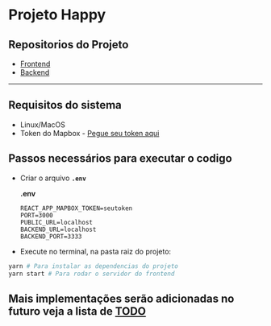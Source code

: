 # Projeto Happy

## Repositorios do Projeto

- [Frontend](https://github.com/gustavo8000br/happy/tree/dev)
- [Backend](https://github.com/gustavo8000br/backend-happy/tree/dev)

___

## Requisitos do sistema

- Linux/MacOS
- Token do Mapbox - [Pegue seu token aqui](https://account.mapbox.com/)

## Passos necessários para executar o codigo

- Criar o arquivo **``.env``**

  **.env**

    ```.env
    REACT_APP_MAPBOX_TOKEN=seutoken
    PORT=3000
    PUBLIC_URL=localhost
    BACKEND_URL=localhost
    BACKEND_PORT=3333
    ```

- Execute no terminal, na pasta raiz do projeto:

```bash
yarn # Para instalar as dependencias do projeto
yarn start # Para rodar o servidor do frontend
```

## Mais implementações serão adicionadas no futuro veja a lista de [TODO](TODO.md)
